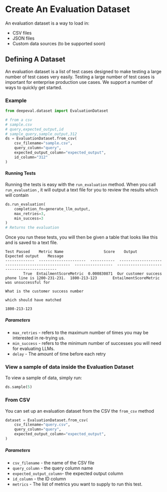# Create An Evaluation Dataset

An evaluation dataset is a way to load in:

- CSV files
- JSON files
- Custom data sources (to be supported soon)

## Defining A Dataset

An evaluation dataset is a list of test cases designed to make testing a large number of test cases very easily. Testing a large number of test cases is important for enterprise production use cases. We support a number of ways to quickly get started.

### Example

```python
from deepeval.dataset import EvaluationDataset

# from a csv
# sample.csv
# query,expected_output,id
# sample_query,sample_output,312
ds = EvaluationDataset.from_csv(
    csv_filename="sample.csv",
    query_column="query",
    expected_output_column="expected_output",
    id_column="312"
)
```

#### Running Tests

Running the tests is easy with the `run_evaluation` method. When you call `run_evaluation` , it will output a text file for you to review the results which will contain

```python
ds.run_evaluation(
    completion_fn=generate_llm_output,
    max_retries=3,
    min_success=3
)
# Returns the evaluation
```

Once you run these tests, you will then be given a table that looks like this and is saved to a text file.

```
Test Passed    Metric Name                  Score    Output                                            Expected output    Message
-------------  ---------------------  -----------  ------------------------------------------------  -----------------  -------------------------------------------
        True  EntailmentScoreMetric  0.000830871  Our customer success phone line is 1200-231-231.  1800-213-123       EntailmentScoreMetric was unsuccessful for
                                                                                                                        What is the customer success number
                                                                                                                        which should have matched
                                                                                                                        1800-213-123
```

##### Parameters

- `max_retries` - refers to the maximum number of times you may be interested in re-trying us.
- `min_success` - refers to the minimum number of successes you will need for evaluating LLMs.
- `delay` - The amount of time before each retry

### View a sample of data inside the Evaluation Dataset

To view a sample of data, simply run:

```python
ds.sample(5)
```

### From CSV

You can set up an evaluation dataset from the CSV the `from_csv` method

```python
dataset = EvaluationDataset.from_csv(
    csv_filename="query.csv",
    query_column="query",
    expected_output_column="expected_output",
)
```

##### Parameters

- `csv_filename` - the name of the CSV file
- `query_column` - the query column name
- `expected_output_column`- the expected output column
- `id_column` - the ID column
- `metrics` - The list of metrics you want to supply to run this test.
